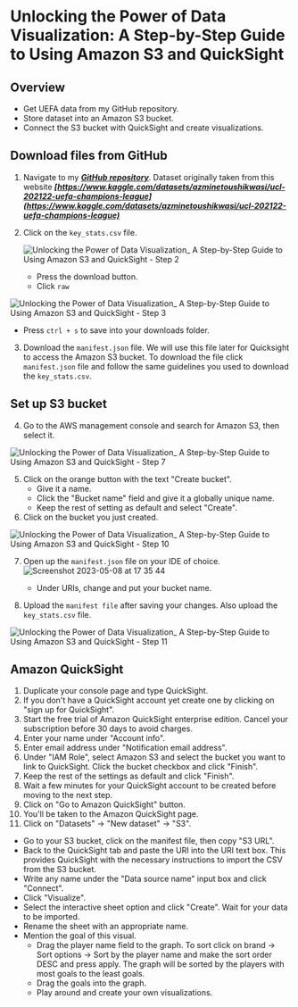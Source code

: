# Unlocking the Power of Data Visualization: A Step-by-Step Guide to Using Amazon S3 and QuickSight 

## Overview

- Get UEFA data from my GitHub repository.
- Store dataset into an Amazon S3 bucket.
- Connect the S3 bucket with QuickSight and create visualizations.

## Download files from GitHub
1. Navigate to my ***[GitHub repository](https://github.com/GivenCingco/AmazonS3-with-Amazon-Quicksight-to-visualise-UEFA-stats)***. Dataset originally taken from this website ***[https://www.kaggle.com/datasets/azminetoushikwasi/ucl-202122-uefa-champions-league](https://www.kaggle.com/datasets/azminetoushikwasi/ucl-202122-uefa-champions-league)***

2. Click on the `key_stats.csv` file.



   ![Unlocking the Power of Data Visualization_ A Step-by-Step Guide to Using Amazon S3 and QuickSight  - Step 2](https://github.com/GivenCingco/AmazonS3-with-Amazon-Quicksight-to-visualise-UEFA-stats/assets/50238769/48208b19-69d7-441f-91b7-e19c839f600a)

   - Press the download button.
   - Click `raw`

![Unlocking the Power of Data Visualization_ A Step-by-Step Guide to Using Amazon S3 and QuickSight  - Step 3](https://github.com/GivenCingco/AmazonS3-with-Amazon-Quicksight-to-visualise-UEFA-stats/assets/50238769/85239d7c-5409-4d1f-b53e-b3b15cca96e5)


   - Press `ctrl + s` to save into your downloads folder.
3. Download the `manifest.json` file. We will use this file later for Quicksight to access the Amazon S3 bucket. To download the file click `manifest.json` file and follow the same guidelines you used to download the `key_stats.csv`.
   

## Set up S3 bucket

4. Go to the AWS management console and search for Amazon S3, then select it.

![Unlocking the Power of Data Visualization_ A Step-by-Step Guide to Using Amazon S3 and QuickSight  - Step 7](https://github.com/GivenCingco/AmazonS3-with-Amazon-Quicksight-to-visualise-UEFA-stats/assets/50238769/d1297b35-f1f4-457a-a919-266cd92c4d41)


5. Click on the orange button with the text "Create bucket".
   - Give it a name.
   - Click the "Bucket name" field and give it a globally unique name.
   - Keep the rest of setting as default and select "Create".
6. Click on the bucket you just created.

![Unlocking the Power of Data Visualization_ A Step-by-Step Guide to Using Amazon S3 and QuickSight  - Step 10](https://github.com/GivenCingco/AmazonS3-with-Amazon-Quicksight-to-visualise-UEFA-stats/assets/50238769/3101a699-f541-4aa2-a72b-e23b7ee7a83a)


7. Open up the `manifest.json` file on your IDE of choice.
![Screenshot 2023-05-08 at 17 35 44](https://user-images.githubusercontent.com/50238769/236867065-781e4149-86e6-46d8-84a2-6f10d8f769eb.png)

   - Under URIs, change and put your bucket name.
8. Upload the `manifest file` after saving your changes. Also upload the `key_stats.csv` file.


![Unlocking the Power of Data Visualization_ A Step-by-Step Guide to Using Amazon S3 and QuickSight  - Step 11](https://github.com/GivenCingco/AmazonS3-with-Amazon-Quicksight-to-visualise-UEFA-stats/assets/50238769/40a0f921-a924-445b-9131-4fbfc258f085)



## Amazon QuickSight

1. Duplicate your console page and type QuickSight.
2. If you don't have a QuickSight account yet create one by clicking on "sign up for QuickSight".
3. Start the free trial of Amazon QuickSight enterprise edition. Cancel your subscription before 30 days to avoid charges.
4. Enter your name under "Account info".
5. Enter email address under "Notification email address".
6. Under "IAM Role", select Amazon S3 and select the bucket you want to link to QuickSight. Click the bucket checkbox and click "Finish".
7. Keep the rest of the settings as default and click "Finish".
8. Wait a few minutes for your QuickSight account to be created before moving to the next step.
9. Click on "Go to Amazon QuickSight" button.
10. You'll be taken to the Amazon QuickSight page.
11. Click on "Datasets" -> "New dataset" -> "S3".
   - Go to your S3 bucket, click on the manifest file, then copy "S3 URL".
   - Back to the QuickSight tab and paste the URI into the URI text box. This provides QuickSight with the necessary instructions to import the CSV from the S3 bucket.
   - Write any name under the "Data source name" input box and click "Connect".
   - Click "Visualize".
   - Select the interactive sheet option and click "Create". Wait for your data to be imported.
   - Rename the sheet with an appropriate name.
   - Mention the goal of this visual.
     - Drag the player name field to the graph. To sort click on brand -> Sort options -> Sort by the player name and make the sort order DESC and press apply. The graph will be sorted by the players with most goals to the least goals.
     - Drag the goals into the graph.
     - Play around and create your own visualizations.
